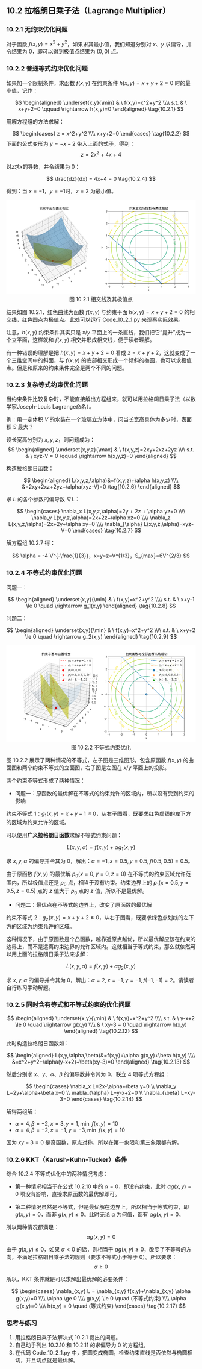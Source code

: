 
## 10.2 拉格朗日乘子法（Lagrange Multiplier）

### 10.2.1 无约束优化问题

对于函数 $f(x,y)=x^2+y^2$，如果求其最小值，我们知道分别对 $x、y$ 求偏导，并令结果为 0，即可以得到极值点结果为 $(0,0)$ 点。

### 10.2.2 普通等式约束优化问题

如果加一个限制条件，求函数 $f(x,y)$ 在约束条件 $h(x,y)=x+y+2=0$ 时的最小值，记作：

$$
\begin{aligned}
\underset{x,y}{\min} & \ f(x,y)=x^2+y^2
\\\\
s.t. & \ x+y+2=0 \qquad \rightarrow h(x,y)=0
\end{aligned}
\tag{10.2.1}
$$

用解方程组的方法求解：

$$
\begin{cases}
    z = x^2+y^2
    \\\\
    x+y+2=0
\end{cases}
\tag{10.2.2}
$$
下面的公式变形为 $y=-x-2$ 带入上面的式子，得到：
$$
z=2x^2+4x+4 \tag{10.2.3}
$$

对$z$求$x$的导数，并令结果为 0：

$$
\frac{dz}{dx} = 4x+4 = 0 \tag{10.2.4}
$$

得到：当 $x=-1，y=-1$时，$z=2$ 为最小值。

<img src="./images/10-2-1.png" />

<center>图 10.2.1 相交线及其极值点</center>

结果如图 10.2.1，红色曲线为函数 $f(x,y)$ 与约束平面 $h(x,y)=x+y+2=0$ 的相交线，红色圆点为极值点。此处可以运行 Code_10_2_1.py 来观察实际效果。

注意，$h(x,y)$ 约束条件其实只是 $x/y$ 平面上的一条直线，我们把它“提升”成为一个立平面，这样就和 $f(x,y)$ 相交并形成相交线，便于读者理解。

有一种错误的理解是把 $h(x,y)=x+y+2=0$ 看成 $z=x+y+2$，这就变成了一个三维空间中的斜面，与 $f(x,y)$ 的底部相交形成一个倾斜的椭圆，也可以求极值点。但是和原来的约束条件完全是两个不同的问题。

### 10.2.3 复杂等式约束优化问题

当约束条件比较复杂时，不能直接解出方程组来，就可以用拉格朗日乘子法（以数学家Joseph-Louis Lagrange命名）。

例：用一定体积 $V$ 的水装在一个玻璃立方体中，问当长宽高具体为多少时，表面积 $S$ 最大？

设长宽高分别为 $x,y,z$，则问题成为：
$$
\begin{aligned}
\underset{x,y,z}{\max} & \ f(x,y,z)=2xy+2xz+2yz
\\\\
s.t. & \ xyz-V = 0  \qquad \rightarrow h(x,y,z)=0
\end{aligned}
$$

构造拉格朗日函数：

$$
\begin{aligned}
L(x,y,z,\alpha)&=f(x,y,z)+\alpha h(x,y,z)
\\\\
&=2xy+2xz+2yz+\alpha(xyz-V)=0 \tag{10.2.6}
\end{aligned}
$$

求 $L$ 的各个参数的偏导数 $\nabla L$：

$$
\begin{cases}
    \nabla_x L(x,y,z,\alpha)=2y + 2z + \alpha yz=0
    \\\\
    \nabla_y L(x,y,z,\alpha)=2x+2z+\alpha xz=0
    \\\\
    \nabla_z L(x,y,z,\alpha)=2x+2y+\alpha xy=0
    \\\\
    \nabla_{\alpha} L(x,y,z,\alpha)=xyz-V=0
\end{cases}
\tag{10.2.7}
$$

解方程组 10.2.7 得：

$$
\alpha = -4 V^{-\frac{1}{3}}，x=y=z=V^{1/3}，S_{max}=6V^{2/3}
$$


### 10.2.4 不等式约束优化问题

问题一：

$$
\begin{aligned}
\underset{x,y}{\min} & \ f(x,y)=x^2+y^2
\\\\
s.t. & \ x+y-1 \le 0 \quad \rightarrow g_1(x,y)
\end{aligned}
\tag{10.2.8}
$$

问题二：

$$
\begin{aligned}
\underset{x,y}{\min} & \ f(x,y)=x^2+y^2
\\\\
s.t. & \ x+y+2 \le 0 \quad \rightarrow g_2(x,y)
\end{aligned}
\tag{10.2.9}
$$


<img src="./images/10-2-2.png" />

<center>图 10.2.2 不等式约束优化</center>

图 10.2.2 展示了两种情况的不等式，左子图是三维图形，包含原函数 $f(x,y)$ 的曲面图和两个约束不等式的立面图，右子图是左图在 $x/y$ 平面上的投影。

两个约束不等式形成了两种情况：

- 问题一：原函数的最优解在不等式的约束允许的区域内，所以没有受到约束的影响

约束不等式 1：$g_1(x,y)=x+y-1 \le 0$，从右子图看，既要求红色虚线的左下方的区域为约束允许的区域。

可以使用**广义拉格朗日函数**求解不等式约束问题：

$$
L(x,y,\alpha)=f(x,y)+\alpha g_1(x,y) \tag{10.2.10}
$$

求 $x,y,\alpha$ 的偏导并令其为 0，解出：$\alpha=-1,x=0.5,y=0.5,f(0.5,0.5)=0.5$。

由于原函数 $f(x,y)$ 的最优解 $p_0(x=0,y=0,z=0)$ 在不等式的约束区域允许范围内，所以极值点还是 $p_0$ 点，相当于没有约束。约束边界上的 $p_1(x=0.5,y=0.5,z=0.5)$ 点的 $z$ 值大于 $p_0$ 点的 $z$ 值，所以不是最优解。

- 问题二：最优点在不等式的边界上，改变了原函数的最优解

约束不等式 2：$g_2(x,y)=x+y+2 \le 0$，从右子图看，既要求绿色点划线的左下方的区域为约束允许的区域。

这种情况下，由于原函数是个凸函数，越靠近原点越优，所以最优解应该在约束的边界上，而不是远离约束边界的允许区域内。这就相当于等式约束，那么就依然可以用上面的拉格朗日乘子法来求解：

$$
L(x,y,\alpha)=f(x,y)+\alpha g_2(x,y) \tag{10.2.11}
$$

求 $x,y,\alpha$ 的偏导并令其为 0，解出：$\alpha=2,x=-1,y=-1,f(-1,-1)=2$。请读者自行练习手动解题。

### 10.2.5 同时含有等式和不等式约束的优化问题

$$
\begin{aligned}
\underset{x,y}{\min}  & \ f(x,y)=x^2+y^2
\\\\
s.t. & \ y-x+2 \le 0 \quad \rightarrow g(x,y)
\\\\
& \ xy-3 = 0 \quad \rightarrow h(x,y)
\end{aligned}
\tag{10.2.12}
$$

此时构造拉格朗日函数如：

$$
\begin{aligned}
L(x,y,\alpha,\beta)&=f(x,y)+\alpha g(x,y)+\beta h(x,y)
\\\\
&=x^2+y^2+\alpha(y-x+2)+\beta(xy-3)=0
\end{aligned}
\tag{10.2.13}
$$

然后分别求 $x、y、\alpha、\beta$ 的偏导数并令其为 0，联立 4 项等式方程组：

$$
\begin{cases}
    \nabla_x L=2x-\alpha+\beta y=0
    \\
    \nabla_y L=2y+\alpha+\beta x=0
    \\
    \nabla_{\alpha} L=y-x+2=0
    \\
    \nabla_{\beta} L=xy-3=0
\end{cases}
\tag{10.2.14}
$$

解得两组解：

- $\alpha=4, \beta=-2,x=3,y=1,\min \ f(x,y) = 10$
- $\alpha=4, \beta=-2,x=-1,y=-3,\min \ f(x,y) = 10$

因为 $xy-3=0$ 是奇函数，原点对称，所以在第一象限和第三象限都有解。

### 10.2.6 KKT（Karush-Kuhn-Tucker）条件

综合 10.2.4 不等式优化中的两种情况考虑：
- 第一种情况相当于在公式 10.2.10 中的 $\alpha=0$，即没有约束，此时 $\alpha g(x,y)=0$ 项没有影响，直接求原函数的最优解即可。

- 第二种情况虽然是不等式，但是最优解在边界上，所以相当于等式约束，即 $g(x,y)=0$，而非 $g(x,y) \le 0$。此时无论 $\alpha$ 为何值，都有 $\alpha g(x,y)=0$。

所以两种情况都满足：
$$
\alpha g(x,y)=0 \tag{10.2.15}
$$

由于 $g(x,y) \le 0$，如果 $\alpha<0$ 的话，则相当于 $\alpha g(x,y) \ge 0$，改变了不等号的方向，不满足拉格朗日乘子法的规则（要求不等式小于等于 0）。所以要求：
$$
\alpha \ge 0 \tag{10.2.16}
$$

所以，KKT 条件就是可以求解出最优解的必要条件：

$$
\begin{cases}
    \nabla_{x,y} L = \nabla_{x,y} f(x,y)+\nabla_{x,y}  \alpha g(x,y)=0
    \\\\
    \alpha \ge 0
    \\\\
    g(x,y) \le 0    \quad (不等式约束)
    \\\\
    \alpha g(x,y)=0
    \\\\
    h(x,y) = 0 \quad (等式约束)
\end{cases}
\tag{10.2.17}
$$


### 思考与练习

1. 用拉格朗日乘子法解决式 10.2.1 提出的问题。
2. 自己动手列出 10.2.10 和 10.2.11 的求偏导为 0 的方程组。
3. 在代码 Code_10_2_1.py 中，把圆变成椭圆，检查约束直线是否依然与椭圆相切，并且切点就是最优解。
